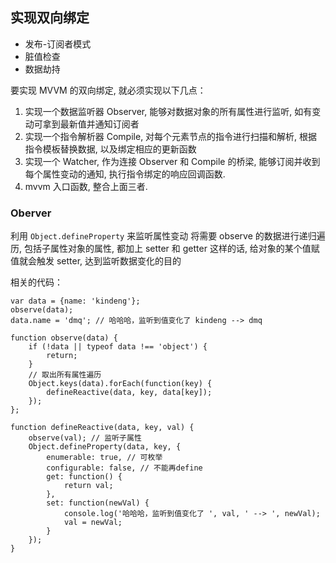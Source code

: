 ## 实现双向绑定

- 发布-订阅者模式
- 脏值检查
- 数据劫持

要实现 MVVM 的双向绑定, 就必须实现以下几点：
1. 实现一个数据监听器 Observer, 能够对数据对象的所有属性进行监听, 如有变动可拿到最新值并通知订阅者
2. 实现一个指令解析器 Compile, 对每个元素节点的指令进行扫描和解析, 根据指令模板替换数据, 以及绑定相应的更新函数
3. 实现一个 Watcher, 作为连接 Observer 和 Compile 的桥梁, 能够订阅并收到每个属性变动的通知, 执行指令绑定的响应回调函数.
4. mvvm 入口函数, 整合上面三者.

### Oberver

利用 `Object.defineProperty` 来监听属性变动
将需要 observe 的数据进行递归遍历, 包括子属性对象的属性, 都加上 setter 和 getter
这样的话, 给对象的某个值赋值就会触发 setter, 达到监听数据变化的目的

相关的代码：

```
var data = {name: 'kindeng'};
observe(data);
data.name = 'dmq'; // 哈哈哈，监听到值变化了 kindeng --> dmq

function observe(data) {
    if (!data || typeof data !== 'object') {
        return;
    }
    // 取出所有属性遍历
    Object.keys(data).forEach(function(key) {
        defineReactive(data, key, data[key]);
    });
};

function defineReactive(data, key, val) {
    observe(val); // 监听子属性
    Object.defineProperty(data, key, {
        enumerable: true, // 可枚举
        configurable: false, // 不能再define
        get: function() {
            return val;
        },
        set: function(newVal) {
            console.log('哈哈哈，监听到值变化了 ', val, ' --> ', newVal);
            val = newVal;
        }
    });
}
```
